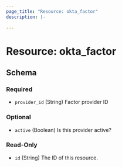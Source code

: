 ```yaml
---
page_title: "Resource: okta_factor"
description: |-
  
---
```


# Resource: okta_factor





<!-- schema generated by tfplugindocs -->
## Schema

### Required

- `provider_id` (String) Factor provider ID

### Optional

- `active` (Boolean) Is this provider active?

### Read-Only

- `id` (String) The ID of this resource.


